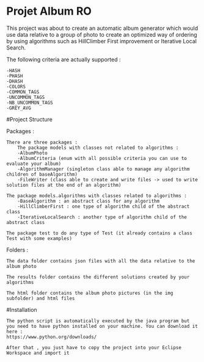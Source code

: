 # Projet Album RO

This project was about to create an automatic album generator which would use data relative to a group of photo to create an optimized way of
ordering by using algorithms such as HillClimber First improvement or Iterative Local Search.

The following criteria are actually supported :

	-HASH
	-PHASH
	-DHASH
	-COLORS
	-COMMON_TAGS
	-UNCOMMON_TAGS
	-NB_UNCOMMON_TAGS
	-GREY_AVG


#Project Structure

Packages :


	There are three packages :
		The package models with classes not related to algorithms :
		-AlbumPhoto
		-AlbumCriteria (enum with all possible criteria you can use to evaluate your album)
		-AlgorithmManager (singleton class able to manage any algorithm children of baseAlgorithm)
		-FileWriter (class able to create and write files -> used to write solution files at the end of an algorithm)
		
	The package models.algorithms with classes related to algorithms :
		-BaseAlgorithm : an abstract class for any algorithm
		-HillClimberFirst : one type of algorithm child of the abstract class
		-IterativeLocalSearch : another type of algorithm child of the abstract class
		
	The package test to do any type of Test (it already contains a class Test with some examples)

Folders :


	The data folder contains json files with all the data relative to the album photo

	The results folder contains the different solutions created by your algorithms

	The html folder contains the album photo pictures (in the img subfolder) and html files


#Installation

	The python script is automatically executed by the java program but you need to have python installed on your machine. You can download it here :
	https://www.python.org/downloads/

	After that , you just have to copy the project into your Eclipse Workspace and import it